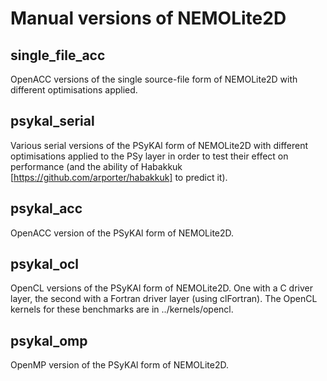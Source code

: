 # Manual versions of NEMOLite2D #

## single_file_acc ##

OpenACC versions of the single source-file form of NEMOLite2D with
different optimisations applied.

## psykal_serial ##

Various serial versions of the PSyKAl form of NEMOLite2D with different
optimisations applied to the PSy layer in order to test their effect
on performance (and the ability of Habakkuk
[https://github.com/arporter/habakkuk] to predict it).

## psykal_acc ##

OpenACC version of the PSyKAl form of NEMOLite2D.

## psykal_ocl ##

OpenCL versions of the PSyKAl form of NEMOLite2D. One with a C driver layer,
the second with a Fortran driver layer (using clFortran). The OpenCL kernels
for these benchmarks are in ../kernels/opencl.

## psykal_omp ##

OpenMP version of the PSyKAl form of NEMOLite2D.

